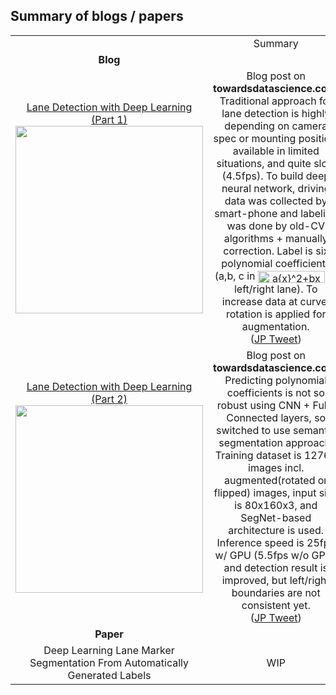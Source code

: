 ## Summary of blogs / papers

<table width="100%">
  <tr>
    <td></td>
    <td colspan=2 align=center>Summary</td>
  </tr>

  <tr>
    <td align=center><b>Blog</td>
    <td colspan=2 align=center></td>
  </tr>

  <tr>
    <td width="30%" align=center><a href="https://towardsdatascience.com/lane-detection-with-deep-learning-part-1-9e096f3320b7">Lane Detection with Deep Learning (Part 1)
    <br>
    <img src="https://cdn-images-1.medium.com/max/1600/1*zx73GA3OTXtXietEMNDXDQ.png" align="center" border="0" width="300" />
    </td>
    <td colspan=2 align=center>Blog post on <b>towardsdatascience.com</b>.
    Traditional approach for lane detection is highly depending on camera spec or mounting position, available in limited situations, and quite slow (4.5fps).
    To build deep neural network, driving data was collected by smart-phone and labeling was done by old-CV algorithms + manually correction.
    Label is six polynomial coefficients (a,b, c in <img src="http://www.sciweavers.org/tex2img.php?eq=a%7Bx%7D%5E2%2Bbx%2Bc&bc=White&fc=Black&im=jpg&fs=12&ff=arev&edit=0" align="center" border="0" alt="a{x}^2+bx+c" width="107" height="19" /> of left/right lane).
    To increase data at curve, rotation is applied for augmentation.
    <br>
    (<a href="https://twitter.com/ysmrnbt/status/1021197056893902848">JP Tweet</a>)
    </td>  
  </tr>
  <tr>
  <td width="30%" align=center><a href="https://towardsdatascience.com/lane-detection-with-deep-learning-part-2-3ba559b5c5af">Lane Detection with Deep Learning (Part 2)
  <br>
  <img src="https://cdn-images-1.medium.com/max/1000/1*0Eg4sdSjVJCaZzFNdwJ9JA.png" align="center" border="0" width="300" />
  </td>

  <td colspan=2 align=center>Blog post on <b>towardsdatascience.com</b>.
  Predicting polynomial coefficients is not so robust using CNN + Fully Connected layers, so switched to use semantic segmentation approach. Training dataset is 12764 images incl. augmented(rotated or flipped) images, input size is 80x160x3, and SegNet-based architecture is used. Inference speed is 25fps w/ GPU (5.5fps w/o GPU) and detection result is improved, but left/right boundaries are not consistent yet.
  <br>
  (<a href="https://twitter.com/ysmrnbt/status/1021221409425539073?ref_src=twsrc%5Etfw">JP Tweet</a>)
  </td>
  </tr>
  <tr>
    <td width="30%" align=center><b>Paper</td>
    <td align=center></td>
  </tr>
  <tr>
    <td width="30%" align=center>Deep Learning Lane Marker Segmentation From Automatically Generated Labels</td>
    <td align=center>WIP</td>
  </tr>
</table>
